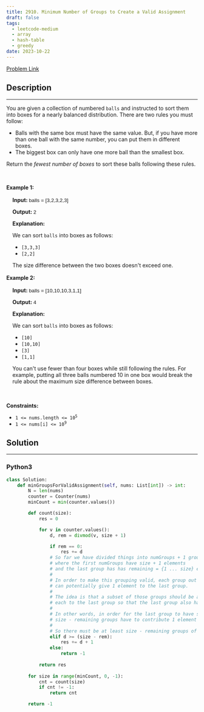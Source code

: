 ```yaml
---
title: 2910. Minimum Number of Groups to Create a Valid Assignment
draft: false
tags: 
  - leetcode-medium
  - array
  - hash-table
  - greedy
date: 2023-10-22
---
```


[Problem Link](https://leetcode.com/problems/minimum-number-of-groups-to-create-a-valid-assignment/)

## Description

---
<p>You are given a collection of numbered <code>balls</code>&nbsp;and instructed to sort them into boxes for a nearly balanced distribution. There are two rules you must follow:</p>

<ul>
	<li>Balls with the same&nbsp;box must have the same value. But, if you have more than one ball with the same number, you can put them in different boxes.</li>
	<li>The biggest box can only have one more ball than the smallest box.</li>
</ul>

<p>​Return the <em>fewest number of boxes</em> to sort these balls following these rules.</p>

<p>&nbsp;</p>
<p><strong class="example">Example 1: </strong></p>

<div class="example-block" style="border-color: var(--border-tertiary); border-left-width: 2px; color: var(--text-secondary); font-size: .875rem; margin-bottom: 1rem; margin-top: 1rem; overflow: visible; padding-left: 1rem;">
<p><strong>Input: </strong> <span class="example-io" style="font-family: Menlo,sans-serif; font-size: 0.85rem;"> balls = [3,2,3,2,3] </span></p>

<p><strong>Output: </strong> <span class="example-io" style="font-family: Menlo,sans-serif; font-size: 0.85rem;"> 2 </span></p>

<p><strong>Explanation:</strong></p>

<p>We can sort <code>balls</code> into boxes as follows:</p>

<ul>
	<li><code>[3,3,3]</code></li>
	<li><code>[2,2]</code></li>
</ul>

<p>The size difference between the two boxes doesn&#39;t exceed one.</p>
</div>

<p><strong class="example">Example 2: </strong></p>

<div class="example-block" style="border-color: var(--border-tertiary); border-left-width: 2px; color: var(--text-secondary); font-size: .875rem; margin-bottom: 1rem; margin-top: 1rem; overflow: visible; padding-left: 1rem;">
<p><strong>Input: </strong> <span class="example-io" style="font-family: Menlo,sans-serif; font-size: 0.85rem;"> balls = [10,10,10,3,1,1] </span></p>

<p><strong>Output: </strong> <span class="example-io" style="font-family: Menlo,sans-serif; font-size: 0.85rem;"> 4 </span></p>

<p><strong>Explanation:</strong></p>

<p>We can sort <code>balls</code> into boxes as follows:</p>

<ul>
</ul>

<ul>
	<li><code>[10]</code></li>
	<li><code>[10,10]</code></li>
	<li><code>[3]</code></li>
	<li><code>[1,1]</code></li>
</ul>

<p>You can&#39;t use fewer than four boxes while still following the rules. For example, putting all three balls numbered 10 in one box would break the rule about the maximum size difference between boxes.</p>
</div>

<p>&nbsp;</p>
<p><strong>Constraints:</strong></p>

<ul>
	<li><code>1 &lt;= nums.length &lt;= 10<sup>5</sup></code></li>
	<li><code>1 &lt;= nums[i] &lt;= 10<sup>9</sup></code></li>
</ul>


## Solution

---
### Python3
``` py title='minimum-number-of-groups-to-create-a-valid-assignment'
class Solution:
    def minGroupsForValidAssignment(self, nums: List[int]) -> int:
        N = len(nums)
        counter = Counter(nums)
        minCount = min(counter.values())

        def count(size):
            res = 0

            for v in counter.values():
                d, rem = divmod(v, size + 1)

                if rem == 0:
                    res += d
                # So far we have divided things into numGroups + 1 groups
                # where the first numGroups have size + 1 elements
                # and the last group has has remaining = {1 ... size} elements.
                # 
                # In order to make this grouping valid, each group out of numGroups
                # can potentially give 1 element to the last group.
                # 
                # The idea is that a subset of those groups should be able to give 1 element 
                # each to the last group so that the last group also has size elements. 
                # 
                # In other words, in order for the last group to have size elements, 
                # size - remaining groups have to contribute 1 element each.
                #  
                # So there must be at least size - remaining groups of size + 1 elements.
                elif d >= (size - rem):
                    res += d + 1
                else:
                    return -1
            
            return res
        
        for size in range(minCount, 0, -1):
            cnt = count(size)
            if cnt != -1:
                return cnt

        return -1
```


